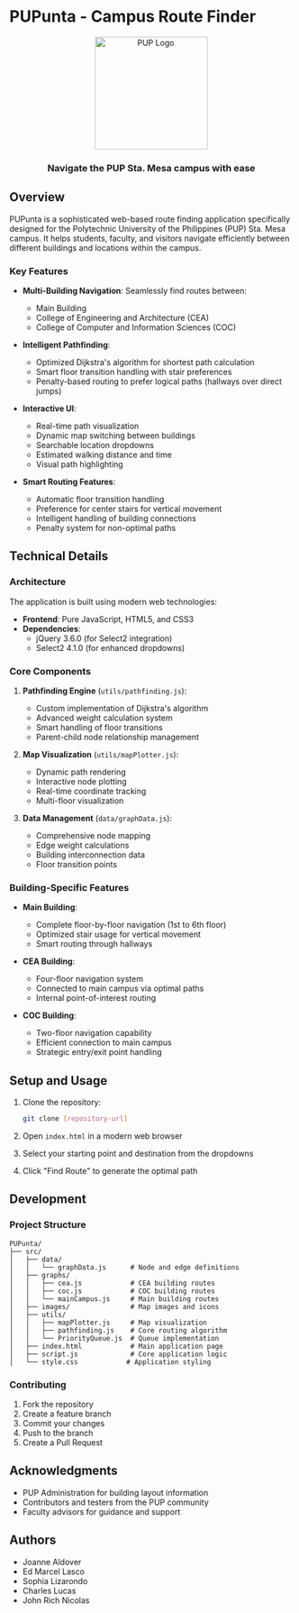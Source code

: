 # PUPunta - Campus Route Finder

<div align="center">
  <img src="PUPunta-Web-based-Route-Finder/src/images/puplogo.png" alt="PUP Logo" width="200"/>
  <h3>Navigate the PUP Sta. Mesa campus with ease</h3>
</div>

## Overview

PUPunta is a sophisticated web-based route finding application specifically designed for the Polytechnic University of the Philippines (PUP) Sta. Mesa campus. It helps students, faculty, and visitors navigate efficiently between different buildings and locations within the campus.

### Key Features

- **Multi-Building Navigation**: Seamlessly find routes between:
  - Main Building
  - College of Engineering and Architecture (CEA)
  - College of Computer and Information Sciences (COC)

- **Intelligent Pathfinding**:
  - Optimized Dijkstra's algorithm for shortest path calculation
  - Smart floor transition handling with stair preferences
  - Penalty-based routing to prefer logical paths (hallways over direct jumps)

- **Interactive UI**:
  - Real-time path visualization
  - Dynamic map switching between buildings
  - Searchable location dropdowns
  - Estimated walking distance and time
  - Visual path highlighting

- **Smart Routing Features**:
  - Automatic floor transition handling
  - Preference for center stairs for vertical movement
  - Intelligent handling of building connections
  - Penalty system for non-optimal paths

## Technical Details

### Architecture

The application is built using modern web technologies:

- **Frontend**: Pure JavaScript, HTML5, and CSS3
- **Dependencies**: 
  - jQuery 3.6.0 (for Select2 integration)
  - Select2 4.1.0 (for enhanced dropdowns)

### Core Components

1. **Pathfinding Engine** (`utils/pathfinding.js`):
   - Custom implementation of Dijkstra's algorithm
   - Advanced weight calculation system
   - Smart handling of floor transitions
   - Parent-child node relationship management

2. **Map Visualization** (`utils/mapPlotter.js`):
   - Dynamic path rendering
   - Interactive node plotting
   - Real-time coordinate tracking
   - Multi-floor visualization

3. **Data Management** (`data/graphData.js`):
   - Comprehensive node mapping
   - Edge weight calculations
   - Building interconnection data
   - Floor transition points

### Building-Specific Features

- **Main Building**:
  - Complete floor-by-floor navigation (1st to 6th floor)
  - Optimized stair usage for vertical movement
  - Smart routing through hallways

- **CEA Building**:
  - Four-floor navigation system
  - Connected to main campus via optimal paths
  - Internal point-of-interest routing

- **COC Building**:
  - Two-floor navigation capability
  - Efficient connection to main campus
  - Strategic entry/exit point handling

## Setup and Usage

1. Clone the repository:
   ```bash
   git clone [repository-url]
   ```

2. Open `index.html` in a modern web browser

3. Select your starting point and destination from the dropdowns

4. Click "Find Route" to generate the optimal path

## Development

### Project Structure
```
PUPunta/
├── src/
│   ├── data/
│   │   └── graphData.js      # Node and edge definitions
│   ├── graphs/
│   │   ├── cea.js            # CEA building routes
│   │   ├── coc.js            # COC building routes
│   │   └── mainCampus.js     # Main building routes
│   ├── images/               # Map images and icons
│   ├── utils/
│   │   ├── mapPlotter.js     # Map visualization
│   │   ├── pathfinding.js    # Core routing algorithm
│   │   └── PriorityQueue.js  # Queue implementation
│   ├── index.html            # Main application page
│   ├── script.js             # Core application logic
│   └── style.css            # Application styling
```

### Contributing

1. Fork the repository
2. Create a feature branch
3. Commit your changes
4. Push to the branch
5. Create a Pull Request

## Acknowledgments

- PUP Administration for building layout information
- Contributors and testers from the PUP community
- Faculty advisors for guidance and support 

## Authors
- Joanne Aldover
- Ed Marcel Lasco
- Sophia Lizarondo
- Charles Lucas
- John Rich Nicolas
